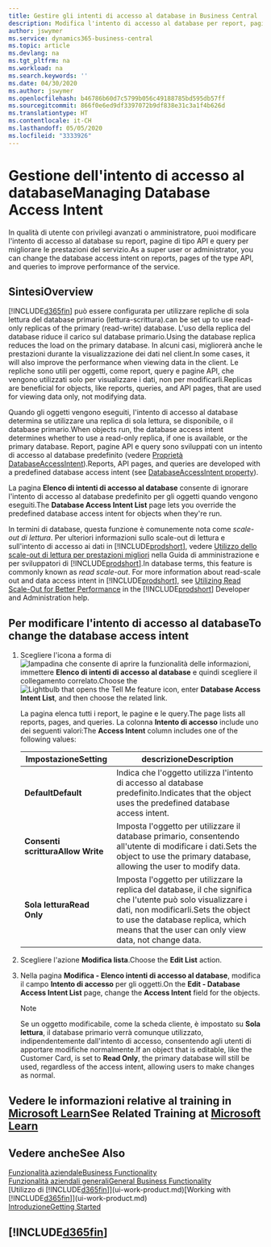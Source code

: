 ```yaml
---
title: Gestire gli intenti di accesso al database in Business Central | Microsoft Docs
description: Modifica l'intento di accesso al database per report, pagine API e query.
author: jswymer
ms.service: dynamics365-business-central
ms.topic: article
ms.devlang: na
ms.tgt_pltfrm: na
ms.workload: na
ms.search.keywords: ''
ms.date: 04/30/2020
ms.author: jswymer
ms.openlocfilehash: b46786b60d7c5799b056c49188785bd595db57ff
ms.sourcegitcommit: 866f0e6ed9df3397072b9df838e31c3a1f4b626d
ms.translationtype: HT
ms.contentlocale: it-CH
ms.lasthandoff: 05/05/2020
ms.locfileid: "3333926"
---
```

# <a name="managing-database-access-intent"></a><span data-ttu-id="41d41-103">Gestione dell'intento di accesso al database</span><span class="sxs-lookup"><span data-stu-id="41d41-103">Managing Database Access Intent</span></span> 

<span data-ttu-id="41d41-104">In qualità di utente con privilegi avanzati o amministratore, puoi modificare l'intento di accesso al database su report, pagine di tipo API e query per migliorare le prestazioni del servizio.</span><span class="sxs-lookup"><span data-stu-id="41d41-104">As a super user or administrator, you can change the database access intent on reports, pages of the type API, and queries to improve performance of the service.</span></span>

## <a name="overview"></a><span data-ttu-id="41d41-105">Sintesi</span><span class="sxs-lookup"><span data-stu-id="41d41-105">Overview</span></span>

[!INCLUDE[d365fin](includes/d365fin_md.md)] <span data-ttu-id="41d41-106">può essere configurata per utilizzare repliche di sola lettura del database primario (lettura-scrittura).</span><span class="sxs-lookup"><span data-stu-id="41d41-106">can be set up to use read-only replicas of the primary (read-write) database.</span></span> <span data-ttu-id="41d41-107">L'uso della replica del database riduce il carico sul database primario.</span><span class="sxs-lookup"><span data-stu-id="41d41-107">Using the database replica reduces the load on the primary database.</span></span> <span data-ttu-id="41d41-108">In alcuni casi, migliorerà anche le prestazioni durante la visualizzazione dei dati nel client.</span><span class="sxs-lookup"><span data-stu-id="41d41-108">In some cases, it will also improve the performance when viewing data in the client.</span></span> <span data-ttu-id="41d41-109">Le repliche sono utili per oggetti, come report, query e pagine API, che vengono utilizzati solo per visualizzare i dati, non per modificarli.</span><span class="sxs-lookup"><span data-stu-id="41d41-109">Replicas are beneficial for objects, like reports, queries, and API pages, that are used for viewing data only, not modifying data.</span></span>

<span data-ttu-id="41d41-110">Quando gli oggetti vengono eseguiti, l'intento di accesso al database determina se utilizzare una replica di sola lettura, se disponibile, o il database primario.</span><span class="sxs-lookup"><span data-stu-id="41d41-110">When objects run, the database access intent determines whether to use a read-only replica, if one is available, or the primary database.</span></span> <span data-ttu-id="41d41-111">Report, pagine API e query sono sviluppati con un intento di accesso al database predefinito (vedere [Proprietà DatabaseAccessIntent](/dynamics365/business-central/dev-itpro/developer/properties/devenv-dataaccessintent-property)).</span><span class="sxs-lookup"><span data-stu-id="41d41-111">Reports, API pages, and queries are developed with a predefined database access intent (see [DatabaseAccessIntent property](/dynamics365/business-central/dev-itpro/developer/properties/devenv-dataaccessintent-property)).</span></span>

<span data-ttu-id="41d41-112">La pagina **Elenco di intenti di accesso al database** consente di ignorare l'intento di accesso al database predefinito per gli oggetti quando vengono eseguiti.</span><span class="sxs-lookup"><span data-stu-id="41d41-112">The **Database Access Intent List** page lets you override the predefined database access intent for objects when they're run.</span></span>

<span data-ttu-id="41d41-113">In termini di database, questa funzione è comunemente nota come *scale-out di lettura*. Per ulteriori informazioni sullo scale-out di lettura e sull'intento di accesso ai dati in [!INCLUDE[prodshort](includes/prodshort.md)], vedere [Utilizzo dello scale-out di lettura per prestazioni migliori](/dynamics365/business-central/dev-itpro/administration/database-read-scale-out-overview) nella Guida di amministrazione e per sviluppatori di [!INCLUDE[prodshort](includes/prodshort.md)].</span><span class="sxs-lookup"><span data-stu-id="41d41-113">In database terms, this feature is commonly known as *read scale-out*. For more information about read-scale out and data access intent in [!INCLUDE[prodshort](includes/prodshort.md)], see [Utilizing Read Scale-Out for Better Performance](/dynamics365/business-central/dev-itpro/administration/database-read-scale-out-overview) in the [!INCLUDE[prodshort](includes/prodshort.md)] Developer and Administration help.</span></span>

## <a name="to-change-the-database-access-intent"></a><span data-ttu-id="41d41-114">Per modificare l'intento di accesso al database</span><span class="sxs-lookup"><span data-stu-id="41d41-114">To change the database access intent</span></span>

1. <span data-ttu-id="41d41-115">Scegliere l'icona a forma di ![lampadina che consente di aprire la funzionalità delle informazioni](media/ui-search/search_small.png "Informazioni sull'operazione che si desidera eseguire"), immettere **Elenco di intenti di accesso al database** e quindi scegliere il collegamento correlato.</span><span class="sxs-lookup"><span data-stu-id="41d41-115">Choose the ![Lightbulb that opens the Tell Me feature](media/ui-search/search_small.png "Tell me what you want to do") icon, enter **Database Access Intent List**, and then choose the related link.</span></span>

    <span data-ttu-id="41d41-116">La pagina elenca tutti i report, le pagine e le query.</span><span class="sxs-lookup"><span data-stu-id="41d41-116">The page lists all reports, pages, and queries.</span></span> <span data-ttu-id="41d41-117">La colonna **Intento di accesso** include uno dei seguenti valori:</span><span class="sxs-lookup"><span data-stu-id="41d41-117">The **Access Intent** column includes one of the following values:</span></span>

    |<span data-ttu-id="41d41-118">**Impostazione**</span><span class="sxs-lookup"><span data-stu-id="41d41-118">**Setting**</span></span>|<span data-ttu-id="41d41-119">**descrizione**</span><span class="sxs-lookup"><span data-stu-id="41d41-119">**Description**</span></span>|  
    |------------|-------------|  
    |<span data-ttu-id="41d41-120">**Default**</span><span class="sxs-lookup"><span data-stu-id="41d41-120">**Default**</span></span>|<span data-ttu-id="41d41-121">Indica che l'oggetto utilizza l'intento di accesso al database predefinito.</span><span class="sxs-lookup"><span data-stu-id="41d41-121">Indicates that the object uses the predefined database access intent.</span></span>|
    |<span data-ttu-id="41d41-122">**Consenti scrittura**</span><span class="sxs-lookup"><span data-stu-id="41d41-122">**Allow Write**</span></span>|<span data-ttu-id="41d41-123">Imposta l'oggetto per utilizzare il database primario, consentendo all'utente di modificare i dati.</span><span class="sxs-lookup"><span data-stu-id="41d41-123">Sets the object to use the primary database, allowing the user to modify data.</span></span>|
    |<span data-ttu-id="41d41-124">**Sola lettura**</span><span class="sxs-lookup"><span data-stu-id="41d41-124">**Read Only**</span></span>|<span data-ttu-id="41d41-125">Imposta l'oggetto per utilizzare la replica del database, il che significa che l'utente può solo visualizzare i dati, non modificarli.</span><span class="sxs-lookup"><span data-stu-id="41d41-125">Sets the object to use the database replica, which means that the user can only view data, not change data.</span></span>|

2. <span data-ttu-id="41d41-126">Scegliere l'azione **Modifica lista**.</span><span class="sxs-lookup"><span data-stu-id="41d41-126">Choose the **Edit List** action.</span></span>

3. <span data-ttu-id="41d41-127">Nella pagina **Modifica - Elenco intenti di accesso al database**, modifica il campo **Intento di accesso** per gli oggetti.</span><span class="sxs-lookup"><span data-stu-id="41d41-127">On the **Edit - Database Access Intent List** page, change the **Access Intent** field for the objects.</span></span>

    > [!NOTE]
    > <span data-ttu-id="41d41-128">Se un oggetto modificabile, come la scheda cliente, è impostato su **Sola lettura**, il database primario verrà comunque utilizzato, indipendentemente dall'intento di accesso, consentendo agli utenti di apportare modifiche normalmente.</span><span class="sxs-lookup"><span data-stu-id="41d41-128">If an object that is editable, like the Customer Card, is set to **Read Only**, the primary database will still be used, regardless of the access intent, allowing users to make changes as normal.</span></span>

## <a name="see-related-training-at-microsoft-learn"></a><span data-ttu-id="41d41-129">Vedere le informazioni relative al training in [Microsoft Learn](/learn/paths/deploy-configure-dynamics-365-business-central/)</span><span class="sxs-lookup"><span data-stu-id="41d41-129">See Related Training at [Microsoft Learn](/learn/paths/deploy-configure-dynamics-365-business-central/)</span></span>

## <a name="see-also"></a><span data-ttu-id="41d41-130">Vedere anche</span><span class="sxs-lookup"><span data-stu-id="41d41-130">See Also</span></span>
[<span data-ttu-id="41d41-131">Funzionalità aziendale</span><span class="sxs-lookup"><span data-stu-id="41d41-131">Business Functionality</span></span>](across-business-functionality.md)  
[<span data-ttu-id="41d41-132">Funzionalità aziendali generali</span><span class="sxs-lookup"><span data-stu-id="41d41-132">General Business Functionality</span></span>](ui-across-business-areas.md)  
<span data-ttu-id="41d41-133">[Utilizzo di [!INCLUDE[d365fin](includes/d365fin_md.md)]](ui-work-product.md)</span><span class="sxs-lookup"><span data-stu-id="41d41-133">[Working with [!INCLUDE[d365fin](includes/d365fin_md.md)]](ui-work-product.md)</span></span>  
[<span data-ttu-id="41d41-134">Introduzione</span><span class="sxs-lookup"><span data-stu-id="41d41-134">Getting Started</span></span>](product-get-started.md)    

## [!INCLUDE[d365fin](includes/free_trial_md.md)]  
